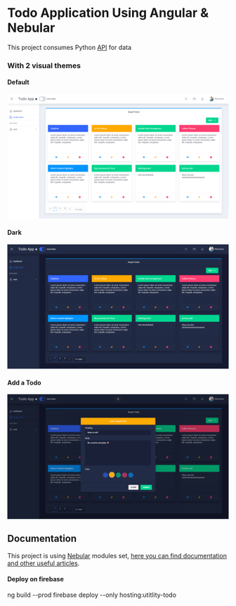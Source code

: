 # Todo Application Using Angular & Nebular

This project consumes Python [API](https://github.com/aliabidzaidi/pythontodoapi) for data

### With 2 visual themes

#### Default

![Light theme screenshot](src/assets/screenshots/default.PNG)

#### Dark

![Dark theme screenshot](src/assets/screenshots/dark.PNG)

#### Add a Todo

![Add Todo](src/assets/screenshots/dark-add.PNG)

## Documentation

This project is using [Nebular](https://github.com/akveo/nebular) modules set, [here you can find documentation and other useful articles](https://akveo.github.io/nebular/docs/guides/install-based-on-starter-kit).

#### Deploy on firebase

ng build --prod
firebase deploy --only hosting:utitlity-todo
